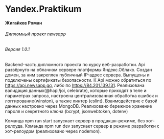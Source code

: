 # Yandex.Praktikum
#### Жигайков Роман
###### Дипломный проект newsapp
###### Версия 1.0.1

Backend-часть дипломного проекта по курсу веб-разработки. Api развёрнуто на облачном сервере платформы Яндекс.Облако. Создан домен, за ним закреплен публичный IP-адрес сервера. Выпущены и подключены сертификаты безопасности. К Api можно обратиться по https://api.newsapp.gq, либо по https://84.201.139.131. Реализована валидация данных(@hapi/joi, celebrate), которые приходят в теле и параметрах запроса, настроена централизованная обработка ошибок и логгирование(winston), а также линтер (eslint). Взаимодействие с базой данных настроено через MongoDB. Реализовано бережное хранение пароля и секретного ключа (bcrypt, jsonwebtoken, dotenv)

Команда npm run start запускает сервер в продакшн-режиме, без хот-релоуда.
Команда npm run dev запускает сервер в режиме разработки с хот-релоудом (реализовано через nodemon).
